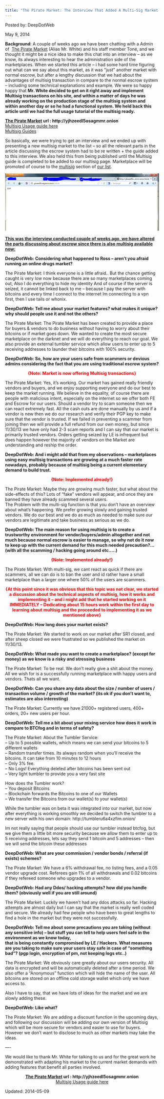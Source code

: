 ```yaml
---
title: "The Pirate Market: The Interview That Added A Multi-Sig Market!"
---
```


Posted by: DeepDotWeb
    
    
<span>May 9, 2014</span>
    

    
<p><strong>Background</strong>: A couple of weeks ago we have been chatting with a Admin of  <a href="marketplace-directory/listing/the-pirate-market">The Pirate Market</a> (Alias Mr. White) and his staff member Tone, and we thought it might be a nice idea to make this chat into an interview &#8211; as we know, its always interesting to hear the administration side of the marketplaces. When we started this article &#8211; i had some hard time figuring out what can we say about this market, as it was &#8220;just&#8221; another market with normal escrow, but after a lengthy discussion that we had about the advantages of multisig transaction in compare to the normal escrow system &#8211; including some technical explanations and example. We were so happy happy that <strong>Mr. White decided to get on it right away and implement Multisig transactions on his site, and within a matter of days he was already working on the production stage of the multisig system and within another day or so he had a functional system. We held back this article until we had the full usage tutorial of the multisig ready.</strong></p>
<div class="box  success"><div class="box-inner-block"><i class="tieicon-boxicon"></i>
<strong><a href="marketplace-directory/listing/the-pirate-market">The Pirate Market</a> url : http://yjhzeedl5osagmmr.onion </strong><br />
<a href="the-pirate-market-multi-sig-guide/">Multisig Usage guide here</a><a href="multisig-guides/"><br />
    Multisig Guides</a>
</div></div>
<p>So basically, we were trying to get an interview and we ended up with presenting a new multisig market to the list &#8211; so all the relevant parts in the article discussing the escrow system had to be re written + the guide added to this interview. We also held this from being published until the Multisig guide is completed to be added to our multisig page. Marketplace will be promoted of course to the <a href="marketplace-directory/categories/multisig-and-trusted">multisig</a> section of <a href="/2013/10/28/updated-llist-of-hidden-marketplaces-tor-i2p/">our list</a>.</p>

<img src="/imgs/2014/05/pirate-market.png"/>
<p><span style="text-decoration: underline;"><strong>This was the interview conducted couple of weeks ago, we have altered the parts discussing about escrow since there is also multisig available now:</strong></span></p>
<p><strong><strong>DeepDotWeb: </strong>Considering what happened to Ross &#8211; aren&#8217;t you afraid running an online drugs market?</strong></p>
<p>The Pirate Market: I think everyone is a little afraid.. But the chance getting caught is very low now because there are so many marketplaces coming out, Also I do everything to hide my identity And of course if the server is seized, it cannot be linked back to me &#8211; because I pay the server with bitcoins and every time I connect to the internet Im connecting to a vpn first, then I use tails or whonix.</p>
<p><strong>DeepDotWeb: Tell me about your market features? what makes it unique? why should people use it and not the others?</strong></p>
<p>The Pirate Market: The Pirate Market has been created to provide a place for buyers &amp; vendors to do business without having to worry about their bitcoins or if market goes down. We wanted to create the most secure marketplace on the darknet and we will do everything to reach our goal. We also provide an external tumbler service which allow users to enter up to 5 receiving addresses to launder their bitcoins with 100% security.</p>
<p style="text-align: left;"><strong>DeepDotWeb: So, how are your users safe from scammers or devious admins considering the fact that you are using traditional escrow system?</strong></p>
<p style="text-align: center;"><span style="color: #ff0000;"><strong>{Note: Market is now offering Multisig transactions}</strong></span></p>
<div class="de1">
<p>The Pirate Market: Yes, it&#8217;s working. Our market has gained really friendly vendors and buyers, and we enjoy supporting everyone and do our best to keep the market running. We believe in the equality, of course there are people with malicious intent, especially on the internet so we offer both FE and Escrow for our users. Should a vendor try to scam someone then we can react extremely fast. All the cash outs are done manually by us and if a vendor is new then we do our research and verify their PGP key to make sure that the vendor is trusted. If we failed in preventing a scammer from joining then we will provide a full refund from our own money, but since 11/30/13 we have only had 2-3 scam reports and I can say that our market is primarily trusted vendors. Orders getting seized by LE is infrequent but does happen however the majority of vendors on the Market are understanding and reship the order.</p>
<p style="text-align: left;"><strong>DeepDotWeb: And i might add that from my observations &#8211; marketplaces using easy multisig transactions are growing at a much faster rate nowadays, probably because of multisig being a current elementary demand to build trust.</strong></p>
<p style="text-align: center;"><span style="color: #ff0000;"><strong>{Note: Implemented already!}</strong></span></p>
<div class="de2" style="text-align: left;">The Pirate Market: Maybe they are growing much faster, but what about the side-effects of this? Lots of &#8220;fake&#8221; vendors will appear, and once they are banned they have already scammed several users.<br />
    The Problem with the multi-sig function is that you don&#8217;t have an overview about what&#8217;s happening. We prefer growing slowly and gaining trusted vendors. We do our best and we do as much as needed to make sure our vendors are legitimate and take business as serious as we do.</p>
<p style="text-align: left;"><strong>DeepDotWeb: The main reason for using multisig is to create a trustworthy environment for vendor/buyers/admin altogether and not much because normal escrow is easier to manage, so why not do it now to keep up with the current demand for this much needed precaution?&#8230; (with all the scamming / hacking going around etc&#8230;..)</strong></p>
<p style="text-align: center;"><span style="color: #ff0000;"><strong>{Note: Implemented already!}</strong></span></p>
<div class="de1">
<p>The Pirate Market: With multi-sig, we cant react as quick if there are scammers, all we can do is to ban the user and id rather have a small marketplace than a larger one where 50% of the users are scammers.</p>
<div class="de1" style="text-align: center;">
<p><strong><span style="color: #ff0000;">{At this point since it was obvious that this topic was not clear, we started a discussion about the technical aspects of multisig, how it works and implementing it &#8211; and i might add that he started working on it IMMEDIATELY &#8211; Dedicating about 15 hours work within the first day to learning about multisig and the proceeded to implementing it as we mentioned above}</span></strong></p>
<p style="text-align: left;"><strong>DeepDotWeb: How long does your market exists?</strong></p>
<p style="text-align: left;">The Pirate Market: We started to work on our market after SR1 closed, and after sheep closed we were frustrated so we published the market on 11/30/13.</p>
<p style="text-align: left;"><strong>DeepDotWeb: What made you want to create a marketplace? (except for money) as we know is a risky and stressing business</strong></p>
<p style="text-align: left;">The Pirate Market: To be real. We don&#8217;t really give a shit about the money. All we wish for is a successfully running marketplace with happy users and vendors. Thats all we want.</p>
<p style="text-align: left;"><strong>DeepDotWeb: Can you share any data about the size / number of users / transaction volume / growth of the market? (its ok if you don&#8217;t want to, estimates are also interesting)</strong></p>
<p style="text-align: left;">The Pirate Market: Currently we have 21000+ registered users, 400+ orders, 20+ new users per hour.</p>
<p style="text-align: left;"><strong>DeepDotWeb: Tell me a bit about your mixing service how does it work in compare to BTCfog and in terms of safety?</strong></p>
<p style="text-align: left;">The Pirate Market: About the Tumbler Service:<br />
    &#8211; Up to 5 possible wallets, which means we can send your bitcoins to 5 different wallets<br />
    &#8211; Random transfer times. Its always random when you&#8217;ll receive the bitcoins. It can take from 10 minutes to 12 hours<br />
    &#8211; Only 3% fee.<br />
    &#8211; No Logs! Everything deleted after bitcoins has been sent out<br />
    &#8211; Very light tumbler to provide you a very fast site</p>
<p style="text-align: left;">How does the Tumbler work?<br />
    &#8211; You deposit Bitcoins<br />
    &#8211; Blockchain forwards the Bitcoins to one of our Wallets<br />
    &#8211; We transfer the Bitcoins from our wallet(s) to your wallet(s)</p>
<p style="text-align: left;">While the tumbler was on beta it was integrated into our market, but now after everything is working smoothly we decided to switch the tumbler to a new server with his own domain: http://tumbleru6a4xzfim.onion/</p>
<p style="text-align: left;">Im not really saying that people should use our tumbler instead btcfog, but we give them a little bit more security because we allow them to enter up to 5 receiving addresses, lets say they send 1 bitcoin and 5 addresses &#8211; then we will send the bitcoin these addresses</p>
<p style="text-align: left;"><strong>DeepDotWeb: What are your commission / vendor bonds / referral (if exists) schemes?</strong></p>
<p style="text-align: left;">The Pirate Market: We have a 6% withdrawal fee, no listing fees, and a 0.05 vendor upgrade cost. Referees gain 1% of all withdrawals and 0.02 bitcoins if they refereed someone who upgrades to a vendor.</p>
<p style="text-align: left;"><strong>DeepDotWeb: Had any Ddos/ hacking attempts? how did you handle them? (obviously well if you are still around)</strong></p>
<p style="text-align: left;">The Pirate Market: Luckily we haven&#8217;t had any ddos attacks so far. Hacking attempts are almost daily but I can say that the market is really well coded and secure. We already had few people who have been to great lengths to find a hole in the market but they were not successfully.</p>
<p style="text-align: left;"><strong>DeepDotWeb: Tell me about some precautions you are taking (without any sensitive info) &#8211; but stuff you can tell to help users feel safe in the environment as we know today,</strong><br />
<strong>that is being constantly compromised by LE / Hackers. What measures are you taking to make sure your users stay safe in case of &#8220;something bad&#8221;? (pgp login, encryption of pm, not keeping logs etc..)</strong></p>
<p style="text-align: left;">The Pirate Market: We obviously care greatly about our users security. All data is encrypted and will be automatically deleted after a time period. We also offer a &#8220;Anonymous&#8221; function which will hide the name of the user. All bitcoins are stored on an offline cold storage wallet which only we have access to.</p>
<p style="text-align: left;">Also I have to say, that we have lots of ideas for the market and we are slowly adding these.</p>
<p style="text-align: left;"><strong>DeepDotWeb: Like what?</strong></p>
<p style="text-align: left;">The Pirate Market: We are adding a discount function in the upcoming days, and following our discussion will be adding our own version of Multisig which will be more secure for vendors and easier to use for buyers. However we don&#8217;t want to disclose to much as other markets may take the ideas.</p>
<p style="text-align: left;">&#8212;-</p>
<p style="text-align: left;">We would like to thank Mr. White for talking to us and for the great work he demonstrated with adapting his market to the current market demands with adding features that benefit all parties involved.</p>
<p style="text-align: left;"><div class="box  success"><div class="box-inner-block"><i class="tieicon-boxicon"></i>
<strong><a href="marketplace-directory/listing/the-pirate-market">The Pirate Market</a> url : http://yjhzeedl5osagmmr.onion </strong><br />
<a href="the-pirate-market-multi-sig-guide/">Multisig Usage guide here</a>
</div></div>
</div>

Updated: 2014-05-09
    
    

